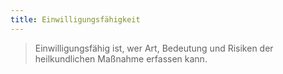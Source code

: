 ```yaml
---
title: Einwilligungsfähigkeit
---
```

> Einwilligungsfähig ist, wer Art, Bedeutung und Risiken der heilkundlichen Maßnahme erfassen kann.